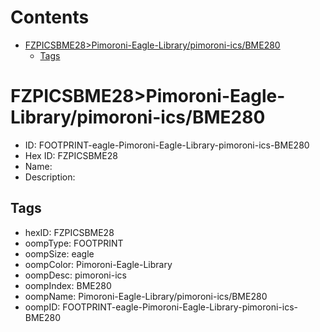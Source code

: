



Contents
========

* [FZPICSBME28>Pimoroni-Eagle-Library/pimoroni-ics/BME280](#fzpicsbme28pimoroni-eagle-librarypimoroni-icsbme280)
	* [Tags](#tags)

# FZPICSBME28>Pimoroni-Eagle-Library/pimoroni-ics/BME280

- ID: FOOTPRINT-eagle-Pimoroni-Eagle-Library-pimoroni-ics-BME280
- Hex ID: FZPICSBME28
- Name: 
- Description: 

## Tags

- hexID: FZPICSBME28
- oompType: FOOTPRINT
- oompSize: eagle
- oompColor: Pimoroni-Eagle-Library
- oompDesc: pimoroni-ics
- oompIndex: BME280
- oompName: Pimoroni-Eagle-Library/pimoroni-ics/BME280
- oompID: FOOTPRINT-eagle-Pimoroni-Eagle-Library-pimoroni-ics-BME280
